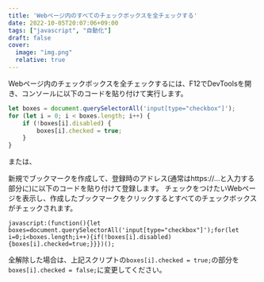 ```yaml
---
title: 'Webページ内のすべてのチェックボックスを全チェックする'
date: 2022-10-05T20:07:06+09:00
tags: ["javascript", "自動化"]
draft: false
cover:
  image: "img.png"
  relative: true
---
```


Webページ内のチェックボックスを全チェックするには、F12でDevToolsを開き、コンソールに以下のコードを貼り付けて実行します。
```js
let boxes = document.querySelectorAll('input[type="checkbox"]');
for (let i = 0; i < boxes.length; i++) {
    if (!boxes[i].disabled) {
        boxes[i].checked = true;
    }
}
```

または、

新規でブックマークを作成して、登録時のアドレス(通常はhttps://...と入力する部分に)に以下のコードを貼り付けて登録します。
チェックをつけたいWebページを表示し、作成したブックマークをクリックするとすべてのチェックボックスがチェックされます。
```
javascript:(function(){let boxes=document.querySelectorAll('input[type="checkbox"]');for(let i=0;i<boxes.length;i++){if(!boxes[i].disabled){boxes[i].checked=true;}}})();
```

全解除した場合は、上記スクリプトの`boxes[i].checked = true;`の部分を`boxes[i].checked = false;`に変更してください。